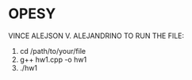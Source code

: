 # OPESY
VINCE ALEJSON V. ALEJANDRINO
TO RUN THE FILE: 
1. cd /path/to/your/file
2. g++ hw1.cpp -o hw1
3. ./hw1
